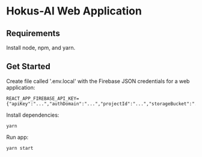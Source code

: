 # Hokus-AI Web Application

## Requirements

Install node, npm, and yarn. 

## Get Started

Create file called '.env.local' with the Firebase JSON credentials for a web application:

```text
REACT_APP_FIREBASE_API_KEY={"apiKey":"...","authDomain":"...","projectId":"...","storageBucket":"...","messagingSenderId":"...","appId":"...","measurementId":"..."}
```

Install dependencies:

```shell
yarn
```

Run app:

```shell
yarn start
```